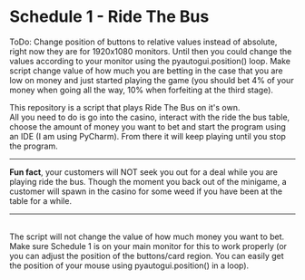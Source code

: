 # Schedule 1 - Ride The Bus
ToDo:
Change position of buttons to relative values instead of absolute, right now they are for 1920x1080 monitors. Until then you could change the values according to your monitor using the pyautogui.position() loop.
Make script change value of how much you are betting in the case that you are low on money and just started playing the game (you should bet 4% of your money when going all the way, 10% when forfeiting at the third stage).

This repository is a script that plays Ride The Bus on it's own.
<br>
All you need to do is go into the casino, interact with the ride the bus table, choose the amount of money you want to bet and start the program using an IDE (I am using PyCharm). From there it will keep playing until you stop the program.
<hr>
<strong>Fun fact</strong>, your customers will NOT seek you out for a deal while you are playing ride the bus. Though the moment you back out of the minigame, a customer will spawn in the casino for some weed if you have been at the table for a while.
<hr>
<br>
The script will not change the value of how much money you want to bet. 
<br>
Make sure Schedule 1 is on your main monitor for this to work properly (or you can adjust the position of the buttons/card region. You can easily get the position of your mouse using pyautogui.position() in a loop). 
